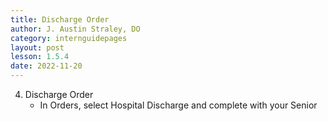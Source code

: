 ```yaml
---
title: Discharge Order
author: J. Austin Straley, DO
category: internguidepages
layout: post
lesson: 1.5.4
date: 2022-11-20
---
```


4. Discharge Order
    - In Orders, select Hospital Discharge and complete with your Senior